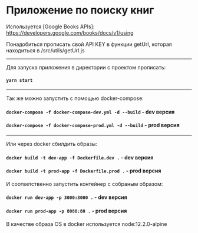 # Приложение по поиску книг

Используется [Google Books APIs]: https://developers.google.com/books/docs/v1/using

Понадобиться прописать свой API KEY в функции getUrl, которая находиться в /src/utils/getUrl.js
***
Для запуска приложения в директории с проектом прописать:

#### `yarn start`

***

Так же можно запустить с помощью docker-compose:

#### `docker-compose -f docker-compose-dev.yml -d --build` - dev версия

#### `docker-compose -f docker-compose-prod.yml -d --build` - prod версия  

***

Или через docker сбилдить образы:

#### `docker build -t dev-app -f Dockerfile.dev .` - dev версия

#### `docker build -t prod-app -f Dockerfile.prod .` - prod версия  


И соответственно запустить контейнер с собраным образом:

#### `docker run dev-app -p 3000:3000 .` - dev версия

#### `docker run prod-app -p 8080:80 .` - prod версия  


В качестве образа OS в docker используется node:12.2.0-alpine
